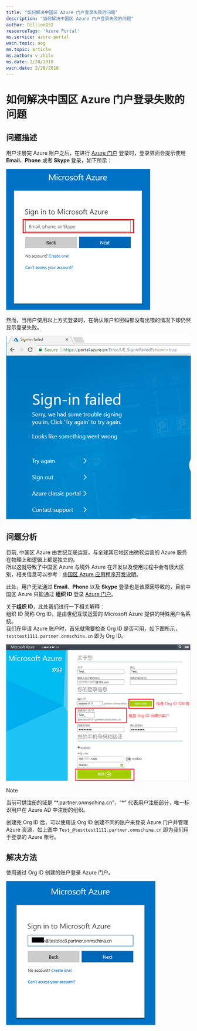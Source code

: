 ```yaml
---
title: "如何解决中国区 Azure 门户登录失败的问题" 
description: "如何解决中国区 Azure 门户登录失败的问题"
author: Dillion132
resourceTags: 'Azure Portal'
ms.service: azure-portal
wacn.topic: aog
ms.topic: article
ms.author: v-zhilv
ms.date: 2/28/2018
wacn.date: 2/28/2018
---
```


# 如何解决中国区 Azure 门户登录失败的问题

## 问题描述

用户注册完 Azure 账户之后，在进行 [Azure 门户](http://portal.azure.cn/) 登录时，登录界面会提示使用 **Email**、**Phone** 或者 **Skype** 登录，如下所示：

![](./media/aog-azure-portal-qa-sign-in-failure-error/portal.PNG)

然而，当用户使用以上方式登录时，在确认账户和密码都没有出错的情况下却仍然显示登录失败。

![](./media/aog-azure-portal-qa-sign-in-failure-error/sign-in-failed.PNG)

## 问题分析

目前, 中国区 Azure 由世纪互联运营，与全球其它地区由微软运营的 Azure 服务在物理上和逻辑上都是独立的。<br>
所以这就导致了中国区 Azure 与境外 Azure 在开发以及使用过程中会有很大区别，相关信息可以参考：[中国区 Azure 应用程序开发说明](/articles/guidance/developerdifferences?toc=%2fguides%2fdeveloper%2ftoc.json)。

此处，用户无法通过 **Email**、**Phone** 以及 **Skype** 登录也是该原因导致的，目前中国区 Azure 只能通过 **组织 ID** 登录 [Azure 门户](http://portal.azure.cn/)。

关于**组织 ID**，此处我们进行一下相关解释：<br>
组织 ID 简称 Org ID，是由世纪互联运营的 Microsoft Azure 提供的特殊用户名系统。<br>
我们在申请 Azure 账户时，首先就需要检查 Org ID 是否可用，如下图所示，`testtest1111.partner.onmschina.cn` 即为 Org ID。

![](./media/aog-azure-portal-qa-sign-in-failure-error/org-id.PNG)

> [!Note]
> 当前可供注册的域是 “\*.partner.onmschina.cn”，“\*” 代表用户注册部分，唯一标识用户在 Azure AD 中注册的组织。

创建完 Org ID 后，可以使用该 Org ID 创建不同的账户来登录 Azure 门户并管理 Azure 资源，如上图中 `Test_@testtest1111.partner.onmschina.cn` 即为我们用于登录的 Azure 账号。

## 解决方法

使用通过 Org ID 创建的账户登录 Azure 门户。

![](./media/aog-azure-portal-qa-sign-in-failure-error/login.PNG)